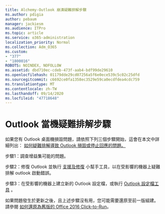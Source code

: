 ```yaml
---
title: Alchemy-Outlook 崩潰疑難排解步驟
ms.author: pdigia
author: pebaum
manager: jackiesm
ms.audience: ITPro
ms.topic: article
ms.service: o365-administration
localization_priority: Normal
ms.collection: Adm_O365
ms.custom:
- "377"
- "1800016"
ROBOTS: NOINDEX, NOFOLLOW
ms.assetid: dbd710ec-cdeb-473f-aab4-bdf99de29610
ms.openlocfilehash: 01179dde29cd07256a5f6e0ece539c5c02c25dfd
ms.sourcegitcommit: c6692ce0fa1358ec3529e59ca0ecdfdea4cdc759
ms.translationtype: MT
ms.contentlocale: zh-TW
ms.lasthandoff: 09/14/2020
ms.locfileid: "47718648"
---
```

# <a name="outlook-crash-troubleshooting-steps"></a>Outlook 當機疑難排解步驟

如果您有 Outlook 桌面機損毀問題，請依照下列三個步驟開始，這會在本文中詳細列出： [如何疑難排解導致 Outlook 損毀或停止回應的問題。](https://docs.microsoft.com/exchange/troubleshoot/outlook-crashes/crash-issues)
  
步驟1：調查增益集可能的問題。
  
步驟2：修復 Outlook 並執行 [支援及修復](https://aka.ms/SaRA-OutlookWontStart) 小幫手工具，以在受影響的機器上疑難排解 outlook 啟動錯誤。
  
步驟3：在受影響的機器上建立新的 Outlook 設定檔，或執行 [Outlook 設定檔工具](https://aka.ms/SaRA-OutlookSetupProfile) 。
  
如果問題發生於更新之後，且上述步驟沒有用，您可能需要還原至前一版組建。 請參閱 [如何還原為舊版的 Office 2016 Click-to-Run](https://support.microsoft.com/help/2770432)。
  